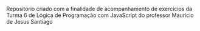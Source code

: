 Repositório criado com a finalidade de acompanhamento de exercícios da Turma 6 de Lógica de Programação com JavaScript do professor Maurício de Jesus Santiago
